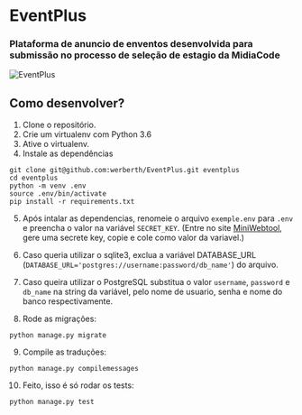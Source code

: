 # EventPlus
### Plataforma de anuncio de enventos desenvolvida para submissão no processo de seleção de estagio da MidiaCode

![EventPlus](https://image.ibb.co/hiwMoR/screen.png)


## Como desenvolver?

1. Clone o repositório.
2. Crie um virtualenv com Python 3.6
3. Ative o virtualenv.
4. Instale as dependências

```console
git clone git@github.com:werberth/EventPlus.git eventplus
cd eventplus
python -m venv .env
source .env/bin/activate
pip install -r requirements.txt
```

5. Após intalar as dependencias, renomeie o arquivo ```exemple.env``` para ```.env```
e preencha o valor na variável ```SECRET_KEY```. (Entre no site [MiniWebtool](https://www.miniwebtool.com/django-secret-key-generator/), gere uma secrete key, copie e cole como valor da variavel.)

6. Caso queria utilizar o sqlite3, exclua a variável DATABASE_URL (```DATABASE_URL='postgres://username:password/db_name'```) do arquivo.

7. Caso queira utilizar o PostgreSQL substitua o valor ```username```, ```password``` e ```db_name``` na string da variável, pelo nome de usuario, senha  e nome do banco respectivamente.

8. Rode as migrações:
``` console
python manage.py migrate
```

9. Compile as traduções:
```console
python manage.py compilemessages
```

10. Feito, isso é só rodar os tests:

``` console
python manage.py test
```
